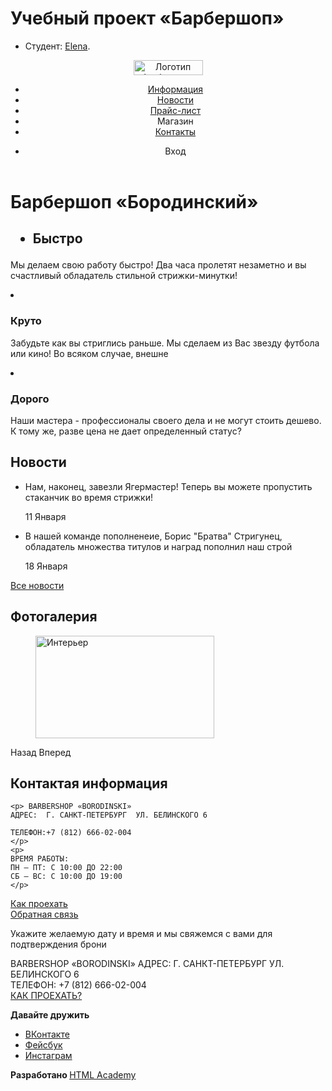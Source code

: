 # Учебный проект «Барбершоп»

* Студент: [Elena](https://up.htmlacademy.ru/htmlcss/23/user/931007).
<!DOCTYPE html>

<html lang="ru">
  <head>
        <meta charset="utf-8">
    <title>Барбершоп «Бородинский»</title>
  </head>
  <body>
    <header class="main-header">
      <nav class="main-navigation">
        <a class="main-header-logo" href="index.html">
          <img src="img/logo.svg" width="111" height="24" alt="Логотип барбершопа «Бородинский»">
        </a>
        <ul class="site-navigation">
          <li><a href="info.html">Информация</a></li>
          <li><a href="news.html">Новости</a></li>
          <li><a href="price.html">Прайс-лист</a></li>
          <li <a href="catalog.html">Магазин</a></li>
          <li><a href="contacts.html">Контакты</a></li>
        </ul>
        <ul class="user-navigation">
          <li class="login-link">Вход</li>
        </ul>
      	</nav>
    </header>
<main class="container">
  <h1 class="visually-hidden"Барбершоп «Бородинский»</h1 >
  <h1> Барбершоп «Бородинский»</h1 >
    <section class="features">
       <h2 class="visually-hidden" Преимущества </h2>
       	<ul class="features-list">
		<li class="feature-item"
		<h3> Быстро</h3>
		<p> Мы делаем свою работу быстро! Два часа пролетят незаметно и вы счастливый обладатель стильной стрижки-минутки!</p>
		</li>
		<li class="feature-item">
		<h3> Круто </h3>
		<p> Забудьте как вы стриглись раньше. Мы сделаем из Вас звезду футбола или кино! Во всяком случае, внешне</p>
		</li>
		<li class="feature-item">
		<h3> Дорого </h3>
		<p> Наши мастера - профессионалы своего дела и не могут стоить дешево. К тому же, разве цена не дает определенный статус?</p>
		</li>
                               </ul>
	             </section>
    <section class="news">
       <h2> Новости</h2 >
         <ul class="news-list">
           <li class="news-item">
           <p> Нам, наконец, завезли Ягермастер! Теперь вы можете пропустить стаканчик во время стрижки! </p>
	<time datetime="2018-01-11"> 11 Января </time>
	</li>
	<li class="news-item">
                 <p> В нашей команде пополненеие, Борис "Братва" Стригунец, обладатель множества титулов и наград пополнил наш строй </p>
	<time datetime="2018-01-18"> 18 Января </time>
	</li>
             </ul>
            <a class="button" href="news.html"> Все новости </a>
           </section>
    <section class="gallery">
       <h2> Фотогалерия </h2 >
	<figure class="gallery-content">
	<a href="#"><img src="img/studio.jpg" width="286" height="164" alt="Интерьер"></a>
	</figure>
	<span class="button gallery-button gallery button back"> Назад </span>
	<span class="button gallery-button gallery button next"> Вперед </span>
	</section>
    <section class="contacts">
 <h2> Контактая информация </h2 >

	<p> BARBERSHOP «BORODINSKI»
	АДРЕС:  Г. САНКТ-ПЕТЕРБУРГ  УЛ. БЕЛИНСКОГО 6

	ТЕЛЕФОН:+7 (812) 666-02-004
	</p>
	<p>
	ВРЕМЯ РАБОТЫ:
	ПН — ПТ: С 10:00 ДО 22:00
	СБ — ВС: С 10:00 ДО 19:00
	</p>
  </section>
<p>
	<a class="button" href="map.html"> Как проехать </a> </br>
	<a class="button" href="contacts.html"> Обратная связь </a>
</p>
    <section class="appointment-info"> Укажите желаемую дату и время и мы свяжемся с вами для подтверждения брони </p>
	<!--Здесь будет форма -->
</section>
                           </main>
	<footer class="main-footer">
                  <p class="footer-contacts">BARBERSHOP «BORODINSKI»
                   АДРЕС:  Г. САНКТ-ПЕТЕРБУРГ  УЛ. БЕЛИНСКОГО 6 </br>
                   ТЕЛЕФОН:  +7 (812) 666-02-004</br>
                  <a href="map.html">КАК ПРОЕХАТЬ?</a> </p>
             <div class="footer-social">
         <b> Давайте дружить </b>
	<ul>
         <li><a class="social-button" href="#"> ВКонтакте </a></li>
         <li><a class="social-button" href="#"> Фейсбук</a></li>
         <li><a class="social-button" href="#"> Инстаграм</a></li>
            </div>
	<p class="footer-copyright">
                <b> Разработано </b>
                 <a class="button" href="https://htmlacademy.ru"> HTML Academy </a> </p>
</footer>
  </body>

</html>
